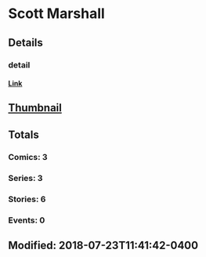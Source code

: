 # Scott  Marshall 
## Details
### detail
#### [Link](http://marvel.com/comics/creators/1968/scott_marshall?utm_campaign=apiRef&utm_source=225578a89fc76f3d20fbffda5d17a88d)
## [Thumbnail](http://i.annihil.us/u/prod/marvel/i/mg/b/40/image_not_available.jpg)
## Totals
### Comics: 3
### Series: 3
### Stories: 6
### Events: 0
## Modified: 2018-07-23T11:41:42-0400
